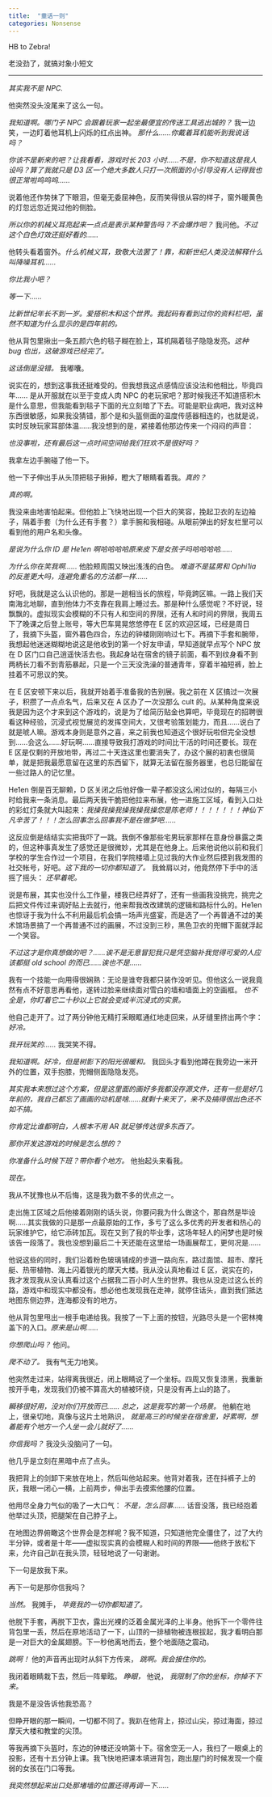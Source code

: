 ```yaml
---
title:  "童话一则"
categories: Nonsense
---
```




HB to Zebra! 

老没劲了，就搞对象小短文

---

*其实我不是 NPC.*

他突然没头没尾来了这么一句。

*我知道啊。哪门子 NPC 会跟着玩家一起坐最便宜的传送工具逃出城的？* 我一边笑，一边盯着他耳机上闪烁的红点出神。 *那什么……你戴着耳机能听到我说话吗？*

*你该不是新来的吧？让我看看，游戏时长 203 小时……不是，你不知道这是我人设吗？算了我就只是 D3 区一个绝大多数人只打一次照面的小引导没有人记得我也很正常啦呜呜呜……*

说着他还作势抹了下眼泪，但毫无委屈神色，反而笑得很从容的样子，窗外暖黄色的灯忽远忽近晃过他的侧脸。

*所以你的机械义耳亮起来一点点是表示某种警告吗？不会爆炸吧？* 我问他。*不过这个白色灯效还挺好看的……*

他转头看着窗外。*什么机械义耳，致敬大法罢了！靠，和新世纪人类没法解释什么叫降噪耳机……*

*你比我小吧？*

*等一下……*

*比新世纪年长不到一岁。爱搭积木和这个世界。我起码有看到过你的资料栏吧，虽然不知道为什么显示的是四年前的。*

他从背包里揪出一条五颜六色的毯子糊在脸上，耳机隔着毯子隐隐发亮。*这种 bug 也出，这破游戏已经完了。*

*这话倒是没错。* 我嘟囔。

说实在的，想到这事我还挺难受的。但我想我这点感情应该没法和他相比，毕竟四年…… 是从开服就在以至于变成人肉 NPC 的老玩家吧？那时候我还不知道搭积木是什么意思，但我能看到毯子下面的光立刻暗了下去。可能是职业病吧，我对这种东西很敏感，如果我没猜错，那个是和头盔侧面的温度传感器相连的，也就是说，实时反映玩家耳部体温……我没想到的是，紧接着他那边传来一个闷闷的声音：

*也没事啦，还有最后这一点时间空间给我们狂欢不是很好吗？*

我拿左边手腕碰了他一下。

他一下子伸出手从头顶把毯子揪掉，瞪大了眼睛看着我。*真的？*

*真的啊。*

我没来由地害怕起来。但他脸上飞快地出现一个巨大的笑容，挽起卫衣的左边袖子，隔着手套（为什么还有手套？）拿手腕和我相碰。从眼前弹出的好友栏里可以看到他的用户名和头像。

*是说为什么你 ID 是 He1en 啊哈哈哈哈原来皮下是女孩子吗哈哈哈哈……*

*为什么你在笑我啊……* 他脸颊周围又映出浅浅的白色。 *难道不是猛男和 Ophi1ia 的反差更大吗，连避免重名的方法都一样……*

好吧，我就是这么认识他的。那是一趟相当长的旅程，毕竟跨区嘛。一路上我们天南海北地聊，直到他体力不支靠在我肩上睡过去。那是种什么感觉呢？不好说，轻飘飘的。虚拟现实会模糊的不只有人和空间的界限，还有人和时间的界限，我周五下了晚课之后登上账号，等大巴车晃晃悠悠停在 E 区的欢迎区域，已经是周日了，我摘下头盔，窗外暮色四合，东边的钟楼刚刚响过七下。再摘下手套和腕带，我想起他迷迷糊糊地说这是他收到的第一个好友申请，早知道就早点写个 NPC 放在 D 区门口自己逍遥快活去也。我起身站在宿舍的镜子前面，看不到纹身看不到两柄长刀看不到青筋暴起，只是一个三天没洗澡的普通青年，穿着半袖短裤，脸上挂着不可思议的笑。

在 E 区安顿下来以后，我就开始着手准备我的告别展。我之前在 X 区搞过一次展子，积攒了一点点名气，后来又在 A 区办了一次没那么 cult 的。从某种角度来说我是因为这个才来到这个游戏的，说是为了给简历贴金也算吧，毕竟现在的招聘很看这种经验，沉浸式视觉展览的发挥空间大，又很考验策划能力，而且……说白了就是唬人嘛。游戏本身则是意外之喜，来之前我也知道这个很好玩啦但完全没想到……会这么……好玩啊……直接导致我打游戏的时间比干活的时间还要长。现在 E 区是仅剩的开放地带，再过二十天连这里也要消失了，办这个展的初衷也很简单，就是把我最愿意留在这里的东西留下，就算无法留在服务器里，也总归能留在一些过路人的记忆里。

He1en 倒是百无聊赖，D 区关闭之后他好像一辈子都没这么闲过似的，每隔三小时给我来一条消息。最后两天我干脆把他拉来布展，他一进施工区域，看到入口处的彩虹灯条就大叫起来：*我操我操我操我操我操您是陈老师！！！！！！！神仙下凡辛苦了！！！怎么回事怎么回事我不是在做梦吧……*

这反应倒是结结实实把我吓了一跳。我倒不像那些宅男玩家那样在意身份暴露之类的，但这种事真发生了感觉还是很微妙，尤其是在他身上。后来他说他以前和我们学校的学生合作过一个项目，在我们学院楼墙上见过我的大作业然后摸到我发图的社交帐号，好吧。*这下我的一切你都知道了。* 我耸肩以对，他竟然停下手中的活摇了摇头： *还早着呢。*

说是布展，其实也没什么工作量，楼我已经弄好了，还有一些画我没挑完，挑完之后把文件传过来调好贴上去就行，他来帮我改改建筑的逻辑和路标什么的。He1en 也惊讶于我为什么不利用最后机会搞一场声光盛宴，而是选了一个再普通不过的美术馆场景搞了一个再普通不过的画展，不过没到三秒，黑色卫衣的兜帽下面就浮起一个笑容。

*不过这才是你真想做的吧？……诶不是无意冒犯我只是凭空脑补我觉得可爱的人应该都挺 old school 的而已……诶也不是……*

我有一个技能一向用得很娴熟：无论是谁夸我都只装作没听见。但他这么一说我竟然有点不好意思再看他，遂转过脸来继续面对雪白的墙和墙面上的空画框。 *也不全是，你盯着它二十秒以上它就会变成半沉浸式的实景。*

他自己走开了。过了两分钟他无精打采眼眶通红地走回来，从牙缝里挤出两个字： *好冷。* 

*我开玩笑的……* 我哭笑不得。

*我知道啊。好冷，但是树影下的阳光很暖和。* 我回头才看到他蹲在我旁边一米开外的位置，双手抱膝，兜帽侧面隐隐发亮。

*其实我本来想过这个方案，但是这里面的画好多我都没存源文件，还有一些是好几年前的，我自己都忘了画画的动机是啥……就剩十来天了，来不及搞得很出色还不如不搞。*

*你肯定比谁都明白，人根本不用 AR 就足够传达很多东西了。*

*那你开发这游戏的时候是怎么想的？*

*你准备什么时候下班？带你看个地方。* 他抬起头来看我。

*现在。*

我从不犹豫也从不后悔，这是我为数不多的优点之一。

走出施工区域之后他接着刚刚的话头说，你要问我为什么做这个，那自然是毕设啊……其实我做的只是那一点最原始的工作，多亏了这么多优秀的开发者和热心的玩家维护它，给它添砖加瓦。现在又到了我的毕业季，这场年轻人的闲梦也是时候该告一段落了。我也没想到最后二十天还能在这里给一场画展帮工，更何况是……

他说这些的同时，我们沿着粉色玻璃铺成的步道一路向东，路过面馆、超市、摩托艇、热带植物、海上闪着银光的摩天大楼。我从没认真地看过 E 区，说实在的，我才发现我从没认真看过这个占据我二百小时人生的世界。我也从没走过这么长的路，游戏中和现实中都没有。想必他也发现我在走神，就停住话头，直到我们抵达地图东侧边界，连海都没有的地方。

他从背包里甩出一根手电递给我。我按了一下上面的按钮，光路尽头是一个密林掩盖下的入口。*原来是山啊……*

*你想爬山吗？* 他问。

*爬不动了。* 我有气无力地笑。

他突然走过来，站得离我很近，闭上眼睛说了一个坐标。四周又恢复漆黑，我重新按开手电，发现我们仍被不算高大的植被环绕，只是没有再上山的路了。

*瞬移很好用，没对你们开放而已…… 总之，这是我写的第一个场景。* 他躺在地上，很亲切地，真像与这片土地熟识， *就是高三的时候坐在宿舍里，好累啊，想着能有个地方一个人坐一会儿就好了……*

*你信我吗？* 我没头没脑问了一句。

他几乎是立刻在黑暗中点了点头。

我把背上的剑卸下来放在地上，然后叫他站起来。他背对着我，还在抖裤子上的灰，我眼一闭心一横，上前两步，伸出手去摸索他腰的位置。

他用尽全身力气似的吸了一大口气： *不是，怎么回事……* 话音没落，我已经抱着他举过头顶，把腿架在自己脖子上。

在地图边界俯瞰这个世界会是怎样呢？我不知道，只知道他完全僵住了，过了大约半分钟，或者是十年——虚拟现实真的会模糊人和时间的界限——他终于放松下来，允许自己趴在我头顶，轻轻地说了一句谢谢。

下一句是放我下来。

再下一句是那你信我吗？

*当然。* 我摊手， *毕竟我的一切你都知道了。*

他脱下手套，再脱下卫衣，露出光裸的泛着金属光泽的上半身。他拆下一个零件往背包里一丢，然后在原地活动了一下，山顶的一排植物被连根拔起，我才看明白那是一对巨大的金属翅膀。下一秒他离地而去，整个地面随之震动。

*跳啊！* 他的声音再出现时从斜下方传来， *跳啊。我会接住你的。*

我闭着眼睛栽下去，然后一阵晕眩。 *睁眼，* 他说， *我限制了你的坐标，你掉不下来。*

我是不是没告诉他我恐高？

但睁开眼的那一瞬间，一切都不同了。我趴在他背上，掠过山尖，掠过海面，掠过摩天大楼和教堂的尖顶。

等我再摘下头盔时，东边的钟楼还没响第十下。宿舍空无一人，我扫了一眼桌上的投影，还有十五分钟上课。我飞快地把课本填进背包，跑出屋门的时候发现一个瘦弱的女孩在门口等我。

*我突然想起来出口处那堵墙的位置还得再调一下……*
